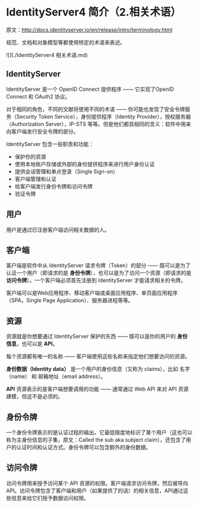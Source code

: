# IdentityServer4 简介（2.相关术语）

原文：http://docs.identityserver.io/en/release/intro/terminology.html

规范、文档和对象模型等都使用特定的术语来表述。

![](./IdentityServer4 相关术语.md)


## IdentityServer

IdentityServer 是一个 OpenID Connect 提供程序 —— 它实现了OpenID Connect 和 OAuth2 协议。

对于相同的角色，不同的文献将使用不同的术语 —— 你可能也发现了安全令牌服务（Security Token Service），身份提供程序（Identity Provider），授权服务器（Authorization Server），IP-STS 等等。但是他们都具相同的含义：软件中用来向客户端发行安全令牌的部分。

IdentityServer 包含一些职责和功能：

* 保护你的资源
* 使用本地账户存储或外部的身份提供程序来进行用户身份认证
* 提供会话管理和单点登录（Single Sign-on）
* 客户端管理和认证
* 给客户端发行身份令牌和访问令牌
* 验证令牌


## 用户

用户是通过已注册客户端访问相关数据的人。


## 客户端

客户端是软件中从 IdentityServer 请求令牌（Token）的部分 —— 既可以是为了认证一个用户（即请求的是 **身份令牌**），也可以是为了访问一个资源（即请求的是 **访问令牌**）。一个客户端必须首先注册到 IdentityServer 才能请求相关的令牌。

客户端可以是Web应用程序、移动客户端或桌面应用程序、单页面应用程序（SPA，Single Page Application）、服务器进程等等。


## 资源

资源就是你想要通过 IdentityServer 保护的东西 —— 既可以是你的用户的 **身份信息**，也可以是 **API**。

每个资源都有唯一的名称 —— 客户端使用这些名称来指定他们想要访问的资源。

**身份数据（Identity data）** 是一个用户的身份信息（又称为 claims），比如 名字（name） 和 邮箱地址（email address）。

**API** 资源表示的是客户端想要调用的功能 —— 通常通过 Web API 来对 API 资源建模，但这不是必须的。


## 身份令牌

一个身份令牌表示的是认证过程的输出。它最低限度地标识了某个用户（这也可以称为主身份信息的子集，原文：Called the sub aka subject claim），还包含了用户的认证时间和认证方式。身份令牌可以包含额外的身份数据。


## 访问令牌

访问令牌用来授予访问某个 API 资源的权限。客户端请求访问令牌，然后被导向 API。访问令牌包含了客户端和用户（如果提供了的话）的相关信息，API通过这些信息来给它们授予数据访问权限。




